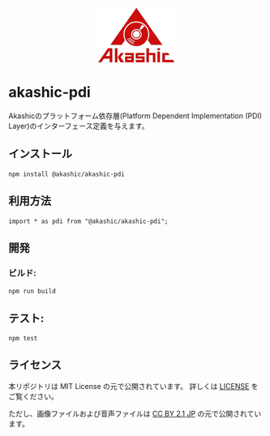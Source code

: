 <p align="center">
<img src="https://github.com/akashic-games/akashic-pdi/blob/master/img/akashic.png"/>
</p>

# akashic-pdi

Akashicのプラットフォーム依存層(Platform Dependent Implementation (PDI) Layer)のインターフェース定義を与えます。

## インストール

```
npm install @akashic/akashic-pdi
```

## 利用方法

```
import * as pdi from "@akashic/akashic-pdi";
```

## 開発

### ビルド:

```
npm run build
```

## テスト:

```
npm test
```

## ライセンス
本リポジトリは MIT License の元で公開されています。
詳しくは [LICENSE](https://github.com/akashic-games/akashic-pdi/blob/master/LICENSE) をご覧ください。

ただし、画像ファイルおよび音声ファイルは
[CC BY 2.1 JP](https://creativecommons.org/licenses/by/2.1/jp/) の元で公開されています。
